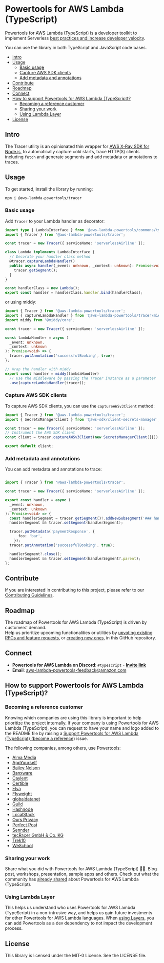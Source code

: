 # Powertools for AWS Lambda (TypeScript) <!-- omit in toc -->

Powertools for AWS Lambda (TypeScript) is a developer toolkit to implement Serverless [best practices and increase developer velocity](https://docs.powertools.aws.dev/lambda/typescript/latest/#features).

You can use the library in both TypeScript and JavaScript code bases.

- [Intro](#intro)
- [Usage](#usage)
    - [Basic usage](#basic-usage)
    - [Capture AWS SDK clients](#capture-aws-sdk-clients)
    - [Add metadata and annotations](#add-metadata-and-annotations)
- [Contribute](#contribute)
- [Roadmap](#roadmap)
- [Connect](#connect)
- [How to support Powertools for AWS Lambda (TypeScript)?](#how-to-support-powertools-for-aws-lambda-typescript)
    - [Becoming a reference customer](#becoming-a-reference-customer)
    - [Sharing your work](#sharing-your-work)
    - [Using Lambda Layer](#using-lambda-layer)
- [License](#license)

## Intro

The Tracer utility is an opinionated thin wrapper for [AWS X-Ray SDK for Node.js](https://github.com/aws/aws-xray-sdk-node), to automatically capture cold starts, trace HTTP(S) clients including `fetch` and generate segments and add metadata or annotations to traces.

## Usage

To get started, install the library by running:

```sh
npm i @aws-lambda-powertools/tracer
```

### Basic usage

Add `Tracer` to your Lambda handler as decorator:

```ts
import type { LambdaInterface } from '@aws-lambda-powertools/commons/types';
import { Tracer } from '@aws-lambda-powertools/tracer';

const tracer = new Tracer({ serviceName: 'serverlessAirline' });

class Lambda implements LambdaInterface {
  // Decorate your handler class method
  @tracer.captureLambdaHandler()
  public async handler(_event: unknown, _context: unknown): Promise<void> {
    tracer.getSegment();
  }
}

const handlerClass = new Lambda();
export const handler = handlerClass.handler.bind(handlerClass); 
```

or using middy:

```ts
import { Tracer } from '@aws-lambda-powertools/tracer';
import { captureLambdaHandler } from '@aws-lambda-powertools/tracer/middleware';
import middy from '@middy/core';

const tracer = new Tracer({ serviceName: 'serverlessAirline' });

const lambdaHandler = async (
  _event: unknown,
  _context: unknown
): Promise<void> => {
  tracer.putAnnotation('successfulBooking', true);
};

// Wrap the handler with middy
export const handler = middy(lambdaHandler)
  // Use the middleware by passing the Tracer instance as a parameter
  .use(captureLambdaHandler(tracer));
```

### Capture AWS SDK clients

To capture AWS SDK clients, you can use the `captureAWSv3Client` method:

```ts
import { Tracer } from '@aws-lambda-powertools/tracer';
import { SecretsManagerClient } from '@aws-sdk/client-secrets-manager';

const tracer = new Tracer({ serviceName: 'serverlessAirline' });
// Instrument the AWS SDK client
const client = tracer.captureAWSv3Client(new SecretsManagerClient({}));

export default client;
```

### Add metadata and annotations

You can add metadata and annotations to trace:

```ts

import { Tracer } from '@aws-lambda-powertools/tracer';

const tracer = new Tracer({ serviceName: 'serverlessAirline' });

export const handler = async (
  _event: unknown,
  _context: unknown
): Promise<void> => {
  const handlerSegment = tracer.getSegment()?.addNewSubsegment('### handler');
  handlerSegment && tracer.setSegment(handlerSegment); 

  tracer.putMetadata('paymentResponse', {
      foo: 'bar',
    });
  tracer.putAnnotation('successfulBooking', true);

  handlerSegment?.close();
  handlerSegment && tracer.setSegment(handlerSegment?.parent); 
};
```

## Contribute

If you are interested in contributing to this project, please refer to our [Contributing Guidelines](https://github.com/aws-powertools/powertools-lambda-typescript/blob/main/CONTRIBUTING.md).

## Roadmap

The roadmap of Powertools for AWS Lambda (TypeScript) is driven by customers’ demand.  
Help us prioritize upcoming functionalities or utilities by [upvoting existing RFCs and feature requests](https://github.com/aws-powertools/powertools-lambda-typescript/issues), or [creating new ones](https://github.com/aws-powertools/powertools-lambda-typescript/issues/new/choose), in this GitHub repository.

## Connect

- **Powertools for AWS Lambda on Discord**: `#typescript` - **[Invite link](https://discord.gg/B8zZKbbyET)**
- **Email**: <aws-lambda-powertools-feedback@amazon.com>

## How to support Powertools for AWS Lambda (TypeScript)?

### Becoming a reference customer

Knowing which companies are using this library is important to help prioritize the project internally. If your company
is using Powertools for AWS Lambda (TypeScript), you can request to have your name and logo added to the README file by
raising a [Support Powertools for AWS Lambda (TypeScript) (become a reference)](https://s12d.com/become-reference-pt-ts)
issue.

The following companies, among others, use Powertools:

- [Alma Media](https://www.almamedia.fi)
- [AppYourself](https://appyourself.net)
- [Bailey Nelson](https://www.baileynelson.com.au)
- [Banxware](https://www.banxware.com)
- [Caylent](https://caylent.com/)
- [Certible](https://www.certible.com/)
- [Elva](https://elva-group.com)
- [Flyweight](https://flyweight.io/)
- [globaldatanet](https://globaldatanet.com/)
- [Guild](https://guild.com)
- [Hashnode](https://hashnode.com/)
- [LocalStack](https://localstack.cloud/)
- [Ours Privacy](https://oursprivacy.com/)
- [Perfect Post](https://www.perfectpost.fr)
- [Sennder](https://sennder.com/)
- [tecRacer GmbH & Co. KG](https://www.tecracer.com/)
- [Trek10](https://www.trek10.com/)
- [WeSchool](https://www.weschool.com)

### Sharing your work

Share what you did with Powertools for AWS Lambda (TypeScript) 💞💞. Blog post, workshops, presentation, sample apps and others. Check out what the community has [already shared](https://docs.powertools.aws.dev/lambda/typescript/latest/we_made_this) about Powertools for AWS Lambda (TypeScript).

### Using Lambda Layer

This helps us understand who uses Powertools for AWS Lambda (TypeScript) in a non-intrusive way, and helps us gain future investments for other Powertools for AWS Lambda languages. When [using Layers](https://docs.powertools.aws.dev/lambda/typescript/latest/getting-started/lambda-layers/), you can add Powertools as a dev dependency to not impact the development process.

## License

This library is licensed under the MIT-0 License. See the LICENSE file.
